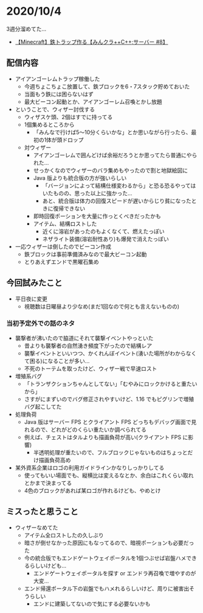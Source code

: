 # 2020/10/4

3週分溜めてた…

- [【Minecraft】鉄トラップ作る【みんクラ++C++;サーバー #8】](https://youtu.be/xShe6bA_LBY)

## 配信内容

- アイアンゴーレムトラップ稼働した
  - 今週ちょこちょこ放置して、鉄ブロックを6・7スタック貯めておいた
  - 当面もう鉄には困らないはず
  - 最大ビーコン起動とか、アイアンゴーレム召喚とかし放題
- ということで、ウィザー討伐する
  - ウィザスケ頭、2個はすでに持ってる
  - 1個集めるところから
    - 「みんなで行けば5～10分くらいかな」とか思いながら行ったら、最初の1体が頭ドロップ
  - 対ウィザー
    - アイアンゴーレムで囲んどけば余裕だろうとか思ってたら普通にやられた…
    - せっかくなのでウィザーのバラ集めもやったので割と地獄絵図に
    - Java 版よりも統合版の方が強いらしい
      - 「バージョンによって結構仕様変わるから」と恐る恐るやってはいたものの、思った以上に強かった…
      - あと、統合版は体力の回復スピードが遅いからじり貧になったときに復帰できない
    - 即時回復ポーションを大量に作っとくべきだったかも
    - アイテム、結構ロストした
      - 近くに溶岩があったのもよくなくて、燃えたっぽい
      - ネザライト装備(溶岩耐性あり)も爆発で消えたっぽい
- 一応ウィザーは倒したのでビーコン作成
  - 鉄ブロックは事前準備済みなので最大ビーコン起動
  - とりあえずエンドで黒曜石集め

## 今回試みたこと

- 平日夜に変更
  - 視聴数は日曜昼より少なめ(まだ1回なので何とも言えないものの)

### 当初予定外での話のネタ

- 襲撃者が沸いたので脇道にそれて襲撃イベントやっといた
  - 昔よりも襲撃者の自然湧き頻度下がったので結構レア
  - 襲撃イベントといいつつ、かくれんぼイベント(湧いた場所がわからなくて困る)になることが多い…
  - 不死のトーテムを取ったけど、ウィザー戦で早速ロスト
- 増殖系バグ
  - 「トランザクションちゃんとしてない」「むやみにロックかけると重たいから」
  - さすがにまずいのでバグ修正されやすいけど、1.16 でもピグリンで増殖バグ起こしてた
- 処理負荷
  - Java 版はサーバー FPS とクライアント FPS どっちもデバッグ画面で見れるので、どれがどのくらい重たいか調べられてる
  - 例えば、チェストはタルよりも描画負荷が高い(クライアント FPS に影響)
    - 半透明処理が重たいので、フルブロックじゃないものはちょっとだけ描画負荷高め
- 某外資系企業はロゴの利用ガイドラインかなりしっかりしてる
  - 使ってもいい場面でも、縦横比は変えるなとか、余白はこれくらい取れとかまで決まってる
  - 4色のブロックがあれば某ロゴが作れるけども、やめとけ

## ミスったと思うこと

- ウィザーなめてた
  - アイテム全ロストしたの久しぶり
  - 暗さが倒せなかった原因にもなってるので、暗視ポーションも必要だった
  - 今の統合版でもエンドゲートウェイポータルを1個つぶせば岩盤ハメできるらしいけども…
    - エンドゲートウェイポータルを探す or エンドラ再召喚で増やすのが大変…
  - エンド帰還ポータル下の岩盤でもハメれるらしいけど、周りに被害出そうらしい
    - エンドに建築してないので気にする必要ないかも

